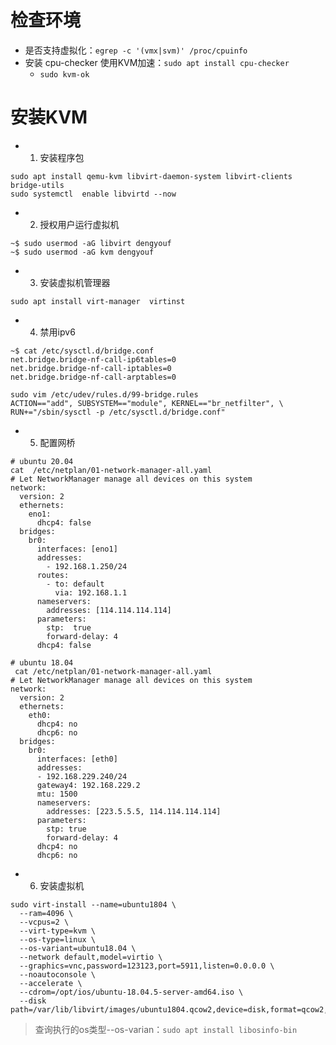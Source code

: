 #  检查环境

- 是否支持虚拟化：`egrep -c '(vmx|svm)' /proc/cpuinfo`
- 安装 cpu-checker 使用KVM加速：`sudo apt install cpu-checker`
  - `sudo kvm-ok`

# 安装KVM

-  1.  安装程序包

```
sudo apt install qemu-kvm libvirt-daemon-system libvirt-clients bridge-utils
sudo systemctl  enable libvirtd --now
````

- 2.  授权用户运行虚拟机

```
~$ sudo usermod -aG libvirt dengyouf
~$ sudo usermod -aG kvm dengyouf 
```

- 3.  安装虚拟机管理器

```
sudo apt install virt-manager  virtinst
```

- 4. 禁用ipv6

```
~$ cat /etc/sysctl.d/bridge.conf
net.bridge.bridge-nf-call-ip6tables=0
net.bridge.bridge-nf-call-iptables=0
net.bridge.bridge-nf-call-arptables=0

sudo vim /etc/udev/rules.d/99-bridge.rules
ACTION=="add", SUBSYSTEM=="module", KERNEL=="br_netfilter", \           RUN+="/sbin/sysctl -p /etc/sysctl.d/bridge.conf"
```

- 5. 配置网桥

```
# ubuntu 20.04
cat  /etc/netplan/01-network-manager-all.yaml
# Let NetworkManager manage all devices on this system
network:
  version: 2
  ethernets:
    eno1:
      dhcp4: false
  bridges:
    br0:
      interfaces: [eno1]
      addresses:
        - 192.168.1.250/24
      routes:
        - to: default
          via: 192.168.1.1
      nameservers:
        addresses: [114.114.114.114]
      parameters:
        stp:  true
        forward-delay: 4
      dhcp4: false
```
```
# ubuntu 18.04
 cat /etc/netplan/01-network-manager-all.yaml
# Let NetworkManager manage all devices on this system
network:
  version: 2
  ethernets:
    eth0:
      dhcp4: no
      dhcp6: no
  bridges:
    br0:
      interfaces: [eth0]
      addresses:
      - 192.168.229.240/24
      gateway4: 192.168.229.2
      mtu: 1500
      nameservers:
        addresses: [223.5.5.5, 114.114.114.114]
      parameters:
        stp: true
        forward-delay: 4
      dhcp4: no
      dhcp6: no
```

- 6. 安装虚拟机

```
sudo virt-install --name=ubuntu1804 \
  --ram=4096 \
  --vcpus=2 \
  --virt-type=kvm \
  --os-type=linux \
  --os-variant=ubuntu18.04 \
  --network default,model=virtio \
  --graphics=vnc,password=123123,port=5911,listen=0.0.0.0 \
  --noautoconsole \
  --accelerate \  
  --cdrom=/opt/ios/ubuntu-18.04.5-server-amd64.iso \
  --disk path=/var/lib/libvirt/images/ubuntu1804.qcow2,device=disk,format=qcow2,bus=virtio,cache=writeback,size=40
```

> 查询执行的os类型--os-varian：`sudo apt install libosinfo-bin`
